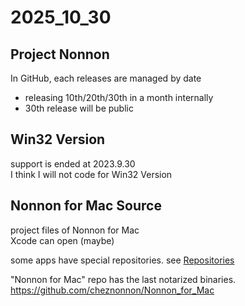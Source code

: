 # 2025_10_30

## Project Nonnon

In GitHub, each releases are managed by date

+ releasing 10th/20th/30th in a month internally
+ 30th release will be public

## Win32 Version

support is ended at 2023.9.30<br>
I think I will not code for Win32 Version<br>

## Nonnon for Mac Source

project files of Nonnon for Mac<br>
Xcode can open (maybe)<br>

some apps have special repositories. see [Repositories](https://github.com/cheznonnon?tab=repositories)<br>

"Nonnon for Mac" repo has the last notarized binaries.<br>
https://github.com/cheznonnon/Nonnon_for_Mac
